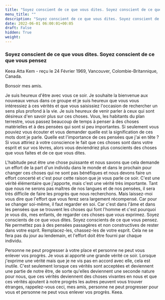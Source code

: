 ```yaml
---
title: "Soyez conscient de ce que vous dites. Soyez conscient de ce que vous pensez"
menu_title: ""
description: "Soyez conscient de ce que vous dites. Soyez conscient de ce que vous pensez"
date: 2022-06-01 06:00:01+00:05
draft: False
hidden: True
weight:
---
```

### Soyez conscient de ce que vous dites. Soyez conscient de ce que vous pensez

Keea Atta Kem - reçu le 24 Février 1969, Vancouver, Colombie-Britannique, Canada.

Bonsoir mes amis.

Je suis heureux d'être avec vous ce soir. Je souhaite la bienvenue aux nouveaux venus dans ce groupe et je suis heureux que vous vous intéressiez à ces vérités et que vous saisissiez l'occasion de rechercher un sens plus profond à la vie. Je suis heureux de venir parler à ceux qui sont désireux d'en savoir plus sur ces choses. Vous, les habitants du plan terrestre, vous passez beaucoup de temps à penser à des choses matérielles et à des pensées qui sont si peu importantes. Si seulement vous pouviez vous écouter et vous demander quelle est la signification de ces mots dont je parle. Quelle est l'importance de ces pensées que j'ai en tête ? Si vous attiriez à votre conscience le fait que ces choses sont dans votre esprit et sur vos lèvres, alors vous deviendriez plus conscients des choses que vous faites et de ce que vous dites. 

L'habitude peut être une chose puissante et nous savons que cela demande un effort de la part d'un individu dans le monde et dans le prochain pour changer ces choses qui ne sont pas bénéfiques et nous devons faire un effort concerté et c'est pour cette raison que je vous parle ce soir. C'est une vérité élémentaire que j'apporte, mais c'est une vérité très importante. Tant que nous ne serons pas maîtres de nos langues et de nos pensées, il sera très difficile de faire les progrès que nous recherchons. Mais laissez-moi vous dire que l'effort que vous ferez sera largement récompensé. Car pour se changer soi-même, il faut regarder en soi. Car c'est dans l'âme et dans les pensées que se trouvent les choses qui font l'homme et c'est pourquoi je vous dis, mes enfants, de regarder ces choses que vous exprimez. Soyez conscients de ce que vous dites. Soyez conscients de ce que vous pensez. Ne permettez pas à des pensées passagères et non constructives de rester dans votre esprit. Remplacez-les, chassez-les de votre esprit. Cela ne se fera pas du jour au lendemain, et l'effort doit être fourni par chaque individu.

Personne ne peut progresser à votre place et personne ne peut vous enlever vos progrès. Je vous ai apporté une grande vérité ce soir. Lorsque j'exprime une vérité mais que je ne vis pas en accord avec elle, cela est inutile. C'est seulement lorsque ces vérités sont acceptées et deviennent une partie de notre être, de sorte qu'elles deviennent une seconde nature pour nous, que ces vérités deviennent des choses vivantes en nous et que ces vérités ajoutent à notre progrès les autres peuvent vous trouver étranges, rappelez-vous ceci, mes amis, personne ne peut progresser pour vous et personne ne peut vous enlever vos progrès. Keea.
